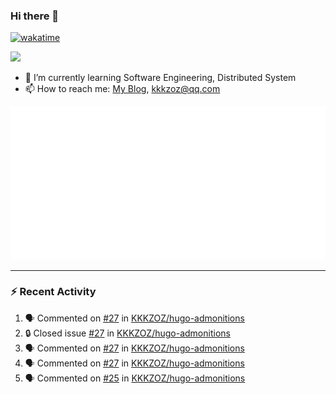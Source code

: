 ### Hi there 👋

[![wakatime](https://wakatime.com/badge/user/3d3cd454-4851-419e-ab98-0f85a4d69dbf.svg)](https://wakatime.com/@3d3cd454-4851-419e-ab98-0f85a4d69dbf)

![](https://komarev.com/ghpvc/?username=kkkzoz&color=green)

- 🌱 I’m currently learning Software Engineering, Distributed System
- 📫 How to reach me: [My Blog](https://blog.kkkzoz.top/), <kkkzoz@qq.com>

![](https://raw.githubusercontent.com/kkkzoz/github-stats/actions_branch/generated_images/languages.svg)

---

### :zap: Recent Activity

<!--START_SECTION:activity-->
1. 🗣 Commented on [#27](https://github.com/KKKZOZ/hugo-admonitions/issues/27#issuecomment-2886035965) in [KKKZOZ/hugo-admonitions](https://github.com/KKKZOZ/hugo-admonitions)
2. 🔒 Closed issue [#27](https://github.com/KKKZOZ/hugo-admonitions/issues/27) in [KKKZOZ/hugo-admonitions](https://github.com/KKKZOZ/hugo-admonitions)
3. 🗣 Commented on [#27](https://github.com/KKKZOZ/hugo-admonitions/issues/27#issuecomment-2885998834) in [KKKZOZ/hugo-admonitions](https://github.com/KKKZOZ/hugo-admonitions)
4. 🗣 Commented on [#27](https://github.com/KKKZOZ/hugo-admonitions/issues/27#issuecomment-2885920852) in [KKKZOZ/hugo-admonitions](https://github.com/KKKZOZ/hugo-admonitions)
5. 🗣 Commented on [#25](https://github.com/KKKZOZ/hugo-admonitions/issues/25#issuecomment-2821127599) in [KKKZOZ/hugo-admonitions](https://github.com/KKKZOZ/hugo-admonitions)
<!--END_SECTION:activity-->

<!--
**KKKZOZ/KKKZOZ** is a ✨ _special_ ✨ repository because its `README.md` (this file) appears on your GitHub profile.

Here are some ideas to get you started:

- 🔭 I’m currently working on ...
- 🌱 I’m currently learning ...
- 👯 I’m looking to collaborate on ...
- 🤔 I’m looking for help with ...
- 💬 Ask me about ...
- 📫 How to reach me: ...
- 😄 Pronouns: ...
- ⚡ Fun fact: ...
-->
